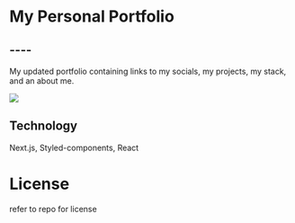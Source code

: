 # My Personal Portfolio

## ----
My updated portfolio containing links to my socials, my projects, my stack, and an about me.


<img src="gif\portfolio.gif">

## Technology
Next.js, Styled-components, React

# License
refer to repo for license
